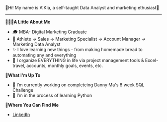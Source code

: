💎Hi! My name is A'Kia, a self-taught Data Analyst and marketing ethusiast💎
___

👩🏽‍💻**A Little About Me**
- 🎓 MBA- Digital Marketing Graduate
- 💼 Athlete → Sales → Marketing Specialist → Account Manager → Marketing Data Analyst
- ✨ I love learning new things - from making homemade bread to automating any and everything
- 📝 I organize EVERYTHING in life via project management tools & Excel- travel, accounts, monthly goals, events, etc. 



🧐**What I'm Up To**
- 🔭 I’m currently working on completeing Danny Ma's 8 week SQL Challenge
- 🌱 I’m in the process of learning Python


📍**Where You Can Find Me**
- [LinkedIn](https://www.linkedin.com/in/a-kia-harris-mba-89959bb0)
